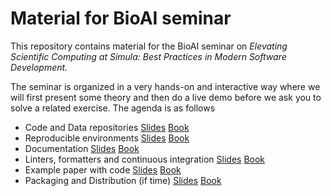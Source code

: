 # Material for BioAI seminar

This repository contains material for the BioAI seminar on *Elevating Scientific Computing at Simula: Best Practices in Modern Software Development.*

The seminar is organized in a very hands-on and interactive way where we will first present some theory and then do a live demo before we ask you to solve a related exercise.
The agenda is as follows

- Code and Data repositories [Slides](https://scientificcomputing.github.io/bioai-seminar-23-11-2023/repo-slides.html) [Book](https://scientificcomputing.github.io/bioai-seminar-23-11-2023/docs/repo.html)
- Reproducible environments [Slides](https://scientificcomputing.github.io/bioai-seminar-23-11-2023/environments-slides.html) [Book](https://scientificcomputing.github.io/bioai-seminar-23-11-2023/docs/environments.html)
- Documentation [Slides](https://scientificcomputing.github.io/bioai-seminar-23-11-2023/documentation-slides.html) [Book](https://scientificcomputing.github.io/bioai-seminar-23-11-2023/docs/documentation.html)
- Linters, formatters and continuous integration [Slides](https://scientificcomputing.github.io/bioai-seminar-23-11-2023/testing-slides.html) [Book](https://scientificcomputing.github.io/bioai-seminar-23-11-2023/docs/testing.html)
- Example paper with code [Slides](https://scientificcomputing.github.io/bioai-seminar-23-11-2023/paper-slides.html) [Book](https://scientificcomputing.github.io/bioai-seminar-23-11-2023/docs/paper.html)
- Packaging and Distribution (if time) [Slides](https://scientificcomputing.github.io/bioai-seminar-23-11-2023/distribution-slides.html) [Book](https://scientificcomputing.github.io/bioai-seminar-23-11-2023/docs/distribution.html)
